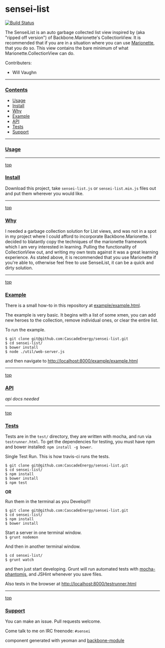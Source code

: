 # sensei-list

[![Build Status](https://secure.travis-ci.org/CascadeEnergy/sensei-list.png?branch=master)](https://travis-ci.org/CascadeEnergy/sensei-list)

The SenseiList is an auto garbage collected list view inspired by (aka "ripped off version") of Backbone.Marionette's CollectionView. It is recommended that if you are in a situation where you can use [Marionette](https://github.com/marionettejs/backbone.marionette), that you do so. This view contains the bare minimum of what Marionette.CollectionView can do.

Contributers:

- Will Vaughn

---
### [Contents](id:contents)
- [Usage](#usage)
- [Install](#install)
- [Why](#why)
- [Example](#example)
- [API](#api)
- [Tests](#tests)
- [Support](#support)

---
### [Usage](id:usage)


---
[top](#contents)
### [Install](id:install)

<!--

Bower is a package manager for the web built by twitter, you should check it out, and download this package.

`$ npm install bower -g`  
`$ bower install sensei-list --save `

The `--save` flag will save sensei-list as a dependency in your project's `bower.json` file.

OR  

-->

Download this project, take `sensei-list.js` or `sensei-list.min.js` files out and put them wherever you would like.

---
[top](#contents)
### [Why](id:why)

I needed a garbage collection solution for List views, and was not in a spot in my project where I could afford to incorporate Backbone.Marionette. I decided to blatantly copy the techniques of the marionette framework which I am very interested in learning. Pulling the functionality of CollectionView out, and writing my own tests against it was a great learning experience. As stated above, it is recommended that you use Marionette if you're able to, otherwise feel free to use SenseiList, it can be a quick and dirty solution.

---
[top](#contents)
### [Example](id:example)

There is a small how-to in this repository at [example/example.html](https://github.com/CascadeEnergy/sensei-list/blob/master/example/example.html). 

The example is very basic. It begins with a list of some xmen, you can add new heroes to the collection, remove individual ones, or clear the entire list.

To run the example.

```
$ git clone git@github.com:CascadeEnergy/sensei-list.git
$ cd sensei-list/
$ bower install
$ node ./util/web-server.js
```

and then navigate to <http://localhost:8000/example/example.html>

---
[top](#contents)
### [API](id:api)

_api docs needed_

---
[top](#contents)
### [Tests](id:tests)

Tests are in the `test/` directory, they are written with mocha, and run via `testrunner.html`. To get the dependencies for testing, you must have npm and bower installed: `npm install -g bower`.

Single Test Run. This is how travis-ci runs the tests.

```
$ git clone git@github.com:CascadeEnergy/sensei-list.git  
$ cd sensei-list/
$ npm install
$ bower install
$ npm test
```

**OR**  

Run them in the terminal as you Develop!!!

```
$ git clone git@github.com:CascadeEnergy/sensei-list.git  
$ cd sensei-list/
$ npm install
$ bower install
```

Start a server in one terminal window.  
`$ grunt nodemon`

And then in another terminal window.

```   
$ cd sensei-list/ 
$ grunt watch
```

and then just start developing. Grunt will run automated tests with [mocha-phantomjs](https://github.com/metaskills/mocha-phantomjs), and JSHint whenever you save files.

Also tests in the browser at <http://localhost:8000/testrunner.html>

---
[top](#contents)
### [Support](id:support)

You can make an issue. Pull requests welcome.

Come talk to me on IRC freenode: `#sensei`

component generated with yeoman and [backbone-module](https://github.com/nackjicholson/generator-backbone-module)